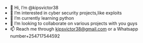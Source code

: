 - 👋 Hi, I’m @kipsvictor38
- 👀 I’m interested in cyber security projects,like exploits
- 🌱 I’m currently learning python
- 💞️ I’m looking to collaborate on various projects with you guys
- 📫 Reach me through kipsvictor38@gmail.com or a Whatsapp number+254717544592

<!---
kipsvictor38/kipsvictor38 is a ✨ special ✨ repository because its `README.md` (this file) appears on your GitHub profile.
You can click the Preview link to take a look at your changes.
--->
